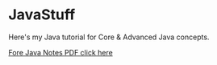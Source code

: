 # JavaStuff

Here's my Java tutorial for Core &amp; Advanced Java concepts.

<a href="https://drive.google.com/file/d/1hsB23Xf6xLYTteGNyAtfQY0w2YrlERQp/view?usp=sharing">Fore Java Notes PDF click here</a>
